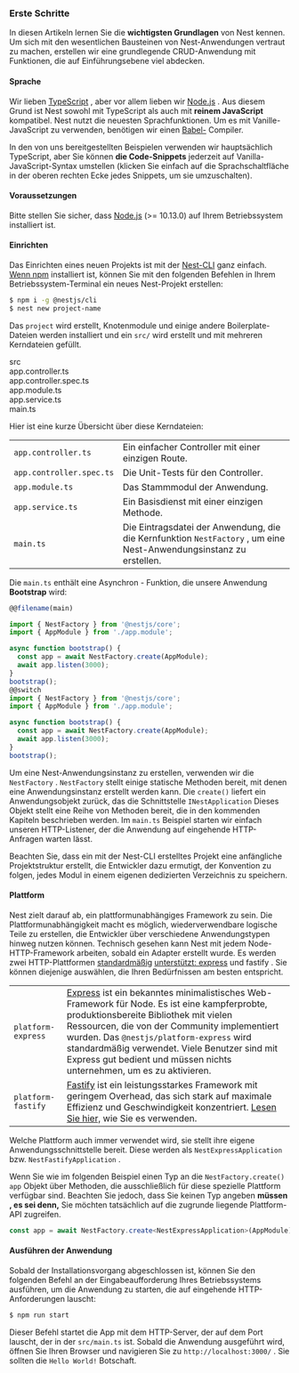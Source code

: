 ### Erste Schritte

In diesen Artikeln lernen Sie die **wichtigsten Grundlagen** von Nest kennen. Um sich mit den wesentlichen Bausteinen von Nest-Anwendungen vertraut zu machen, erstellen wir eine grundlegende CRUD-Anwendung mit Funktionen, die auf Einführungsebene viel abdecken.

#### Sprache

Wir lieben [TypeScript](https://www.typescriptlang.org/) , aber vor allem lieben wir [Node.js](https://nodejs.org/en/) . Aus diesem Grund ist Nest sowohl mit TypeScript als auch mit **reinem JavaScript** kompatibel. Nest nutzt die neuesten Sprachfunktionen. Um es mit Vanille-JavaScript zu verwenden, benötigen wir einen [Babel-](https://babeljs.io/) Compiler.

In den von uns bereitgestellten Beispielen verwenden wir hauptsächlich TypeScript, aber Sie können **die Code-Snippets** jederzeit auf Vanilla-JavaScript-Syntax umstellen (klicken Sie einfach auf die Sprachschaltfläche in der oberen rechten Ecke jedes Snippets, um sie umzuschalten).

#### Voraussetzungen

Bitte stellen Sie sicher, dass [Node.js](https://nodejs.org/) (&gt;= 10.13.0) auf Ihrem Betriebssystem installiert ist.

#### Einrichten

Das Einrichten eines neuen Projekts ist mit der [Nest-CLI](/cli/overview) ganz einfach. [Wenn npm](https://www.npmjs.com/) installiert ist, können Sie mit den folgenden Befehlen in Ihrem Betriebssystem-Terminal ein neues Nest-Projekt erstellen:

```bash
$ npm i -g @nestjs/cli
$ nest new project-name
```

Das `project` wird erstellt, Knotenmodule und einige andere Boilerplate-Dateien werden installiert und ein `src/` wird erstellt und mit mehreren Kerndateien gefüllt.

<div class="file-tree">
  <div class="item">src</div>
  <div class="children">
    <div class="item">app.controller.ts</div>
    <div class="item">app.controller.spec.ts</div>
    <div class="item">app.module.ts</div>
    <div class="item">app.service.ts</div>
    <div class="item">main.ts</div>
  </div>
</div>

Hier ist eine kurze Übersicht über diese Kerndateien:

|                          |                                                                                                                    |
|--------------------------|--------------------------------------------------------------------------------------------------------------------|
| `app.controller.ts`      | Ein einfacher Controller mit einer einzigen Route.                                                                 |
| `app.controller.spec.ts` | Die Unit-Tests für den Controller.                                                                                 |
| `app.module.ts`          | Das Stammmodul der Anwendung.                                                                                      |
| `app.service.ts`         | Ein Basisdienst mit einer einzigen Methode.                                                                        |
| `main.ts`                | Die Eintragsdatei der Anwendung, die die Kernfunktion `NestFactory` , um eine Nest-Anwendungsinstanz zu erstellen. |

Die `main.ts` enthält eine Asynchron - Funktion, die unsere Anwendung **Bootstrap** wird:

```typescript
@@filename(main)

import { NestFactory } from '@nestjs/core';
import { AppModule } from './app.module';

async function bootstrap() {
  const app = await NestFactory.create(AppModule);
  await app.listen(3000);
}
bootstrap();
@@switch
import { NestFactory } from '@nestjs/core';
import { AppModule } from './app.module';

async function bootstrap() {
  const app = await NestFactory.create(AppModule);
  await app.listen(3000);
}
bootstrap();
```

Um eine Nest-Anwendungsinstanz zu erstellen, verwenden wir die `NestFactory` . `NestFactory` stellt einige statische Methoden bereit, mit denen eine Anwendungsinstanz erstellt werden kann. Die `create()` liefert ein Anwendungsobjekt zurück, das die Schnittstelle `INestApplication` Dieses Objekt stellt eine Reihe von Methoden bereit, die in den kommenden Kapiteln beschrieben werden. Im `main.ts` Beispiel starten wir einfach unseren HTTP-Listener, der die Anwendung auf eingehende HTTP-Anfragen warten lässt.

Beachten Sie, dass ein mit der Nest-CLI erstelltes Projekt eine anfängliche Projektstruktur erstellt, die Entwickler dazu ermutigt, der Konvention zu folgen, jedes Modul in einem eigenen dedizierten Verzeichnis zu speichern.

<app-banner-courses></app-banner-courses>

#### Plattform

Nest zielt darauf ab, ein plattformunabhängiges Framework zu sein. Die Plattformunabhängigkeit macht es möglich, wiederverwendbare logische Teile zu erstellen, die Entwickler über verschiedene Anwendungstypen hinweg nutzen können. Technisch gesehen kann Nest mit jedem Node-HTTP-Framework arbeiten, sobald ein Adapter erstellt wurde. Es werden zwei HTTP-Plattformen [standardmäßig](https://www.fastify.io) [unterstützt: express](https://expressjs.com/) und fastify . Sie können diejenige auswählen, die Ihren Bedürfnissen am besten entspricht.

|                    |                                                                                                                                                                                                                                                                                                                                                                                       |
|--------------------|---------------------------------------------------------------------------------------------------------------------------------------------------------------------------------------------------------------------------------------------------------------------------------------------------------------------------------------------------------------------------------------|
| `platform-express` | [Express](https://expressjs.com/) ist ein bekanntes minimalistisches Web-Framework für Node. Es ist eine kampferprobte, produktionsbereite Bibliothek mit vielen Ressourcen, die von der Community implementiert wurden. Das `@nestjs/platform-express` wird standardmäßig verwendet. Viele Benutzer sind mit Express gut bedient und müssen nichts unternehmen, um es zu aktivieren. |
| `platform-fastify` | [Fastify](https://www.fastify.io/) ist ein leistungsstarkes Framework mit geringem Overhead, das sich stark auf maximale Effizienz und Geschwindigkeit konzentriert. [Lesen Sie hier,](/techniques/performance) wie Sie es verwenden.                                                                                                                                                 |

Welche Plattform auch immer verwendet wird, sie stellt ihre eigene Anwendungsschnittstelle bereit. Diese werden als `NestExpressApplication` bzw. `NestFastifyApplication` .

Wenn Sie wie im folgenden Beispiel einen Typ an die `NestFactory.create()` `app` Objekt über Methoden, die ausschließlich für diese spezielle Plattform verfügbar sind. Beachten Sie jedoch, dass Sie keinen Typ angeben **müssen** **, es sei denn,** Sie möchten tatsächlich auf die zugrunde liegende Plattform-API zugreifen.

```typescript
const app = await NestFactory.create<NestExpressApplication>(AppModule);
```

#### Ausführen der Anwendung

Sobald der Installationsvorgang abgeschlossen ist, können Sie den folgenden Befehl an der Eingabeaufforderung Ihres Betriebssystems ausführen, um die Anwendung zu starten, die auf eingehende HTTP-Anforderungen lauscht:

```bash
$ npm run start
```

Dieser Befehl startet die App mit dem HTTP-Server, der auf dem Port lauscht, der in der `src/main.ts` ist. Sobald die Anwendung ausgeführt wird, öffnen Sie Ihren Browser und navigieren Sie zu `http://localhost:3000/` . Sie sollten die `Hello World!` Botschaft.
